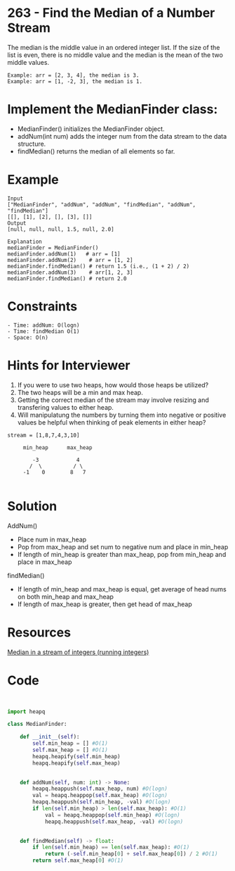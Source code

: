 # 263 - Find the Median of a Number Stream

The median is the middle value in an ordered integer list. If the size of the list is even, there is no middle value and the median is the mean of the two middle values.

```
Example: arr = [2, 3, 4], the median is 3. 
Example: arr = [1, -2, 3], the median is 1. 
```
# Implement the MedianFinder class:

- MedianFinder() initializes the MedianFinder object.
- addNum(int num) adds the integer num from the data stream to the data structure.
- findMedian() returns the median of all elements so far.

# Example

```
Input
["MedianFinder", "addNum", "addNum", "findMedian", "addNum", "findMedian"]
[[], [1], [2], [], [3], []]
Output
[null, null, null, 1.5, null, 2.0]

Explanation
medianFinder = MedianFinder()
medianFinder.addNum(1)   # arr = [1]
medianFinder.addNum(2)    # arr = [1, 2]
medianFinder.findMedian() # return 1.5 (i.e., (1 + 2) / 2)
medianFinder.addNum(3)    # arr[1, 2, 3]
medianFinder.findMedian() # return 2.0
```

# Constraints
```
- Time: addNum: O(logn)
- Time: findMedian O(1)
- Space: O(n)

```

# Hints for Interviewer

1. If you were to use two heaps, how would those heaps be utilized?
2. The two heaps will be a min and max heap. 
3. Getting the correct median of the stream may involve resizing and transfering values to either heap.
4. Will manipulatung the numbers by turning them into negative or positive values be helpful when thinking of peak elements in either heap? 



```
stream = [1,8,7,4,3,10]

     min_heap      max_heap
     
        -3            4
       /  \          / \
     -1    0        8   7


```

# Solution

AddNum()
- Place num in max_heap
- Pop from max_heap and set num to negative num and place in min_heap
- If length of min_heap is greater than max_heap, pop from min_heap and place in max_heap

findMedian()
- If length of min_heap and max_heap is equal, get average of head nums on both min_heap and max_heap
- If length of max_heap is greater, then get head of max_heap


# Resources
[Median in a stream of integers (running integers)](https://www.geeksforgeeks.org/median-of-stream-of-integers-running-integers/)

# Code

```python


import heapq

class MedianFinder:

    def __init__(self):
        self.min_heap = [] #O(1)
        self.max_heap = [] #O(1)
        heapq.heapify(self.min_heap)
        heapq.heapify(self.max_heap)
        

    def addNum(self, num: int) -> None:
        heapq.heappush(self.max_heap, num) #O(logn)
        val = heapq.heappop(self.max_heap) #O(logn)
        heapq.heappush(self.min_heap, -val) #O(logn)
        if len(self.min_heap) > len(self.max_heap): #O(1)
            val = heapq.heappop(self.min_heap) #O(logn)
            heapq.heappush(self.max_heap, -val) #O(logn)
        

    def findMedian(self) -> float:
        if len(self.min_heap) == len(self.max_heap): #O(1)
            return (-self.min_heap[0] + self.max_heap[0]) / 2 #O(1)
        return self.max_heap[0] #O(1)
```

